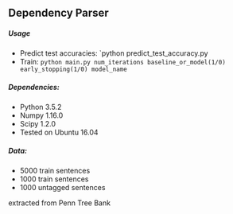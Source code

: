 ## Dependency Parser


##### Usage
- Predict test accuracies: `python predict_test_accuracy.py
- Train: `python main.py num_iterations baseline_or_model(1/0) early_stopping(1/0) model_name`

##### Dependencies:
- Python 3.5.2
- Numpy 1.16.0
- Scipy 1.2.0
- Tested on Ubuntu 16.04

##### Data:
- 5000 train sentences
- 1000 train sentences
- 1000 untagged sentences

extracted from Penn Tree Bank
